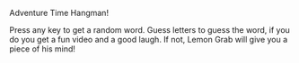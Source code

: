 Adventure Time Hangman! 

Press any key to get a random word. Guess letters to guess the word, if you do you get a fun video and a good laugh. If not, Lemon Grab will give you a piece of his mind!